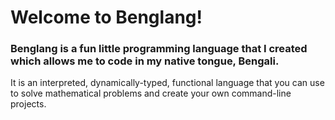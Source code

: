 # Welcome to Benglang!

### Benglang is a fun little programming language that I created which allows me to code in my native tongue, Bengali. 
It is an interpreted, dynamically-typed, functional language that you can use to solve mathematical problems and create your own command-line projects.
